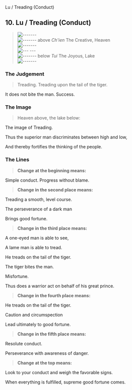 Lu / Treading (Conduct)
## 10. Lu / Treading (Conduct)
> ![-------](../images/yangU.gif)   
> ![-------](../images/yangU.gif) above _Ch'ien_ The Creative, Heaven  
> ![-------](../images/yangU.gif)   
> ![--- ---](../images/yinU.gif)   
> ![-------](../images/yangU.gif) below _Tui_ The Joyous, Lake  
> ![-------](../images/yangU.gif)
### The Judgement
> Treading. Treading upon the tail of the tiger.  
> 
 It does not bite the man. Success.
### The Image
> Heaven above, the lake below:  
> 
 The image of Treading.  
> 
 Thus the superior man discriminates between high and low,  
> 
 And thereby fortifies the thinking of the people.
### The Lines

 > **Change at the beginning means:**  
> 
 Simple conduct. Progress without blame.
 > **Change in the second place means:**  
> 
 Treading a smooth, level course.  
> 
 The perseverance of a dark man  
> 
 Brings good fortune.
 > **Change in the third place means:**  
> 
 A one-eyed man is able to see,  
> 
 A lame man is able to tread.  
> 
 He treads on the tail of the tiger.  
> 
 The tiger bites the man.  
> 
 Misfortune.  
> 
 Thus does a warrior act on behalf of his great prince.
 > **Change in the fourth place means:**  
> 
 He treads on the tail of the tiger.  
> 
 Caution and circumspection  
> 
 Lead ultimately to good fortune.
 > **Change in the fifth place means:**  
> 
 Resolute conduct.  
> 
 Perseverance with awareness of danger.
 > **Change at the top means:**  
> 
 Look to your conduct and weigh the favorable signs.  
> 
 When everything is fulfilled, supreme good fortune comes.



